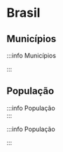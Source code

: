 <script setup>

import * as Plot from "@observablehq/plot";
import * as d3 from "d3";
import {ref, shallowRef, onMounted} from "vue";

import PopulacaoBrasil from '../components/PopulacaoBrasil.vue';
import MunicipiosPorEstado from '../components/MunicipiosPorEstado.vue';
import PopulacaoPorEstado from '../components/PopulacaoPorEstado.vue';
</script>

# Brasil

## Municípios

:::info Municípios
<!-- <br /> -->
<MunicipiosPorEstado />
:::

## População

:::info População
<br />
<PopulacaoBrasil />
:::

:::info População
<!-- <br /> -->
<PopulacaoPorEstado />
:::